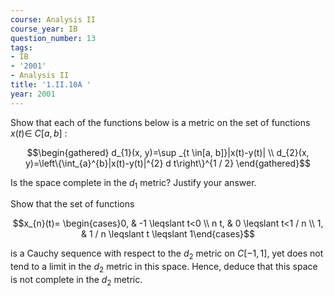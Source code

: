 ```yaml
---
course: Analysis II
course_year: IB
question_number: 13
tags:
- IB
- '2001'
- Analysis II
title: '1.II.10A '
year: 2001
---
```



Show that each of the functions below is a metric on the set of functions $x(t) \in$ $C[a, b]$ :

$$\begin{gathered}
d_{1}(x, y)=\sup _{t \in[a, b]}|x(t)-y(t)| \\
d_{2}(x, y)=\left\{\int_{a}^{b}|x(t)-y(t)|^{2} d t\right\}^{1 / 2}
\end{gathered}$$

Is the space complete in the $d_{1}$ metric? Justify your answer.

Show that the set of functions

$$x_{n}(t)= \begin{cases}0, & -1 \leqslant t<0 \\ n t, & 0 \leqslant t<1 / n \\ 1, & 1 / n \leqslant t \leqslant 1\end{cases}$$

is a Cauchy sequence with respect to the $d_{2}$ metric on $C[-1,1]$, yet does not tend to a limit in the $d_{2}$ metric in this space. Hence, deduce that this space is not complete in the $d_{2}$ metric.
